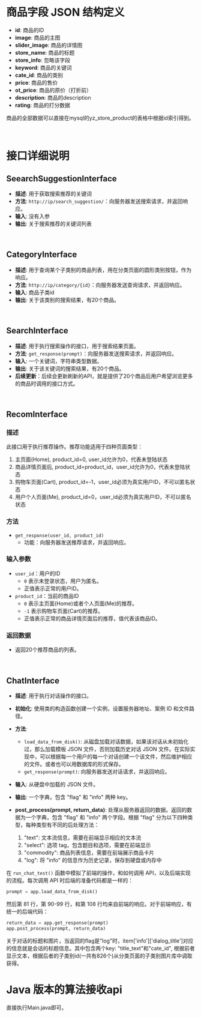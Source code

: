 # 商品字段 JSON 结构定义

<!-- - **skuId**: 商品的ID
- **name**: 商品卡片中显示的标题
- **price**: 商品价格
- **url**: 商品主图的链接
- **detailImagePath**: 商品详情图的路径，列表类型
- **mainImagePath**: 商品主图的路径，列表类型
- **comment**: 用户评论，列表类型
- **ocr**: 暂时可以忽略该字段 -->

- **id**: 商品的ID
- **image**: 商品的主图
- **slider_image**: 商品的详情图
- **store_name**: 商品的标题
- **store_info**: 忽略该字段
- **keyword**: 商品的关键词
- **cate_id**: 商品的类别
- **price**: 商品的售价
- **ot_price**: 商品的原价（打折前）
- **description**: 商品的description
- **rating**: 商品的打分数据

商品的全部数据可以直接在mysql的yz_store_product的表格中根据id索引得到。

<!-- - **id**: 商品的ID
- **store_name**: 商品卡片中显示的title
- **price**: 商品价格
- **image**: 商品主图的链接，列表类型
- **slider_image**: 商品详情图的链接，列表类型
- **comment**: 用户评论，列表类型
- **cate_id**: 商品的字类别 -->

<!-- ### 关于图片的加载

商品的图片全部通过 AWS 云端 CDN 加速来实现。算法返回的商品图片列表是云端路径，其前缀为：

[https://aigcadminimagebucket.s3.us-east-2.amazonaws.com/](https://aigcadminimagebucket.s3.us-east-2.amazonaws.com/)


例如，如果商品返回的图片路径是 `img_dir_516/EN/jdItemImage_item_0_id_0.jpg`，那么相应的图片链接就是：

[https://aigcadminimagebucket.s3.us-east-2.amazonaws.com/img_dir_516/EN/jdItemImage_item_0_id_0.jpg](https://aigcadminimagebucket.s3.us-east-2.amazonaws.com/img_dir_516/EN/jdItemImage_item_0_id_0.jpg) -->


<br>

# 接口详细说明

## SeearchSuggestionInterface

- **描述**: 用于获取搜索推荐的关键词
- **方法**: `http://ip/search_suggestion/`：向服务器发送搜索请求，并返回响应。
- **输入**: 没有入参
- **输出**: 关于搜索推荐的关键词列表

<br>

## CategoryInterface

- **描述**: 用于查询某个子类别的商品列表，用在分类页面的圆形类别按钮，作为响应。
- **方法**: `http://ip/category/{id}`：向服务器发送查询请求，并返回响应。
- **输入**: 商品子类id
- **输出**: 关于该类别的搜索结果，有20个商品。

<br>


## SearchInterface

- **描述**: 用于执行搜索操作的接口，用于搜索结果页面。
- **方法**: `get_response(prompt)`：向服务器发送搜索请求，并返回响应。
- **输入**: 一个关键词，字符串类型数据。
- **输出**: 关于该关键词的搜索结果，有20个商品。
- **后续更新**：后续会更新刷新的API，就是提供了20个商品后用户希望浏览更多的商品时调用的接口方式。

<br>

## RecomInterface

<!-- - **描述**: 用于执行推荐操作的接口。推荐页面有三种类型：在主页面，在商品详情页后，以及在购物车页面后。
- **方法**: `get_response(user_id, product_id)`：向服务器发送推荐请求，并返回响应。
- **输入**: 用户的ID和当前的商品ID。
  当用户ID为0时代表未登陆状态，用户为匿名。
  当商品ID为0时代表主页面的推荐，商品ID为-1时代表购物车页面的推荐，商品ID为正时代表正常的商品ID。
- **输出**: 返回十个商品。 -->

### 描述
此接口用于执行推荐操作。推荐功能适用于四种页面类型：
1. 主页面(Home), product_id=0, user_id允许为0，代表未登陆状态
2. 商品详情页面后, product_id=product_id，user_id允许为0，代表未登陆状态
3. 购物车页面(Cart), product_id=-1，user_id必须为真实用户ID，不可以匿名状态
4. 用户个人页面(Me), product_id=0，user_id必须为真实用户ID，不可以匿名状态

### 方法
- `get_response(user_id, product_id)`
  - 功能：向服务器发送推荐请求，并返回响应。

### 输入参数
- `user_id`：用户的ID
  - `0` 表示未登录状态，用户为匿名。
  - 正值表示正常的用户ID。
- `product_id`：当前的商品ID
  - `0` 表示主页面(Home)或者个人页面(Me)的推荐。
  - `-1` 表示购物车页面(Cart)的推荐。
  - 正值表示正常的商品详情页面后的推荐，值代表该商品ID。

### 返回数据
- 返回20个推荐商品的列表。

<br>
<!-- <br> -->

## ChatInterface

- **描述**: 用于执行对话操作的接口。
- **初始化**: 使用类的构造函数创建一个实例，设置服务器地址、案例 ID 和文件路径。
- **方法**:
  - `load_data_from_disk()`: 从磁盘加载对话数据，如果该对话从未初始化过，那么加载模板 JSON 文件，否则加载历史对话 JSON 文件。在实际实现中，可以根据每一个用户的每一个对话创建一个该文件，然后维护相应的文件。或者也可以用数据库的形式保存。
  - `get_response(prompt)`: 向服务器发送对话请求，并返回响应。
- **输入**: 从硬盘中加载的 JSON 文件。
- **输出**: 一个字典，包含 "flag" 和 "info" 两种 key。

- **post_process(prompt, return_data)**: 处理从服务器返回的数据。返回的数据为一个字典，包含 "flag" 和 "info" 两个字段。根据 "flag" 分为以下四种类型，每种类型有不同的后处理方法：
  1. "text": 文本流信息，需要在前端显示相应的文本流
  2. "select": 选项 tag，包含题目和选项，需要在前端显示
  3. "commodity": 商品列表信息，需要在前端展示商品卡片
  4. "log": 将 "info" 的信息作为历史记录，保存到硬盘或内存中

在 `run_chat_test()` 函数中模拟了前端的操作，和如何调用 API，以及后端实现的流程。每次调用 API 时后端的准备代码都是一样的：
```python
prompt = app.load_data_from_disk()
```

然后第 81 行，第 90-99 行，和第 108 行均来自前端的响应。对于前端响应，有统一的后端代码：
```python
return_data = app.get_response(prompt)
app.post_process(prompt, return_data)
```

关于对话的标题和图片，当返回的flag是"log"时，item['info']['dialog_title']对应的信息就是会话的标题信息。其中包含两个key: "title_text"和"cate_id", 根据前者显示文本，根据后者的子类别id(一共有826个)从分类页面的子类别图片库中调取获得。


# Java 版本的算法接收api
直接执行Main.java即可。